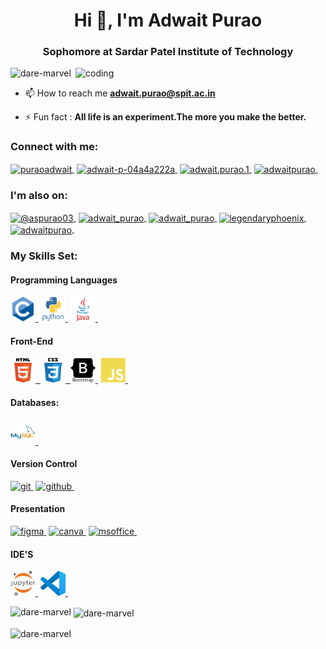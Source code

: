 <h1 align="center">Hi 👋, I'm Adwait Purao</h1>
<h3 align="center">Sophomore at Sardar Patel Institute of Technology</h3>

<img align="right" alt="coding" width=400 src="https://media4.giphy.com/media/jTNG3RF6EwbkpD4LZx/200w.webp?cid=ecf05e47trvmi0z0x8dki9upbwgk4mhyyjeyiphnsaes543z&rid=200w.webp&ct=g">

<p align="left"> <img src="https://komarev.com/ghpvc/?username=dare-marvel&label=Profile%20views&color=0e75b6&style=flat" alt="dare-marvel" /> </p>

- 📫 How to reach me **adwait.purao@spit.ac.in**

- ⚡ Fun fact : **All life is an experiment.The more you make the better.**

<h3 align="left">Connect with me:</h3>
<p align="left">
<a href="https://twitter.com/puraoadwait" target="blank"><img align="center" src="https://raw.githubusercontent.com/rahuldkjain/github-profile-readme-generator/master/src/images/icons/Social/twitter.svg" title="Twitter" alt="puraoadwait" height="30" width="40" />&nbsp;</a>
<a href="https://linkedin.com/in/adwait-purao-04a4a222a" target="blank"><img align="center" src="https://raw.githubusercontent.com/rahuldkjain/github-profile-readme-generator/master/src/images/icons/Social/linked-in-alt.svg" title="LinkedIn" alt="adwait-p-04a4a222a" height="30" width="40" />&nbsp;</a>
<a href="https://fb.com/adwait.purao.1" target="blank"><img align="center" src="https://raw.githubusercontent.com/rahuldkjain/github-profile-readme-generator/master/src/images/icons/Social/facebook.svg" title="Facebook" alt="adwait.purao.1" height="30" width="40" />&nbsp;</a>
<a href="https://instagram.com/adwaitpurao" target="blank"><img align="center" src="https://raw.githubusercontent.com/rahuldkjain/github-profile-readme-generator/master/src/images/icons/Social/instagram.svg" title="Instagram" alt="adwaitpurao" height="30" width="40" />&nbsp;</a>
  
<h3 align="left">I'm also on:</h3>    
<a href="https://medium.com/@aspurao03" target="blank"><img align="center" src="https://raw.githubusercontent.com/rahuldkjain/github-profile-readme-generator/master/src/images/icons/Social/medium.svg" title="Medium" alt="@aspurao03" height="40" width="40" />&nbsp;</a>
<a href="https://www.codechef.com/users/adwait_purao" target="blank"><img align="center" src="https://img.icons8.com/clouds/2x/codechef.png" title="CodeChef" alt="adwait_purao" height="50" width="50" />&nbsp;</a>
<a href="https://www.hackerrank.com/adwait_purao" target="blank"><img align="center" src="https://raw.githubusercontent.com/rahuldkjain/github-profile-readme-generator/master/src/images/icons/Social/hackerrank.svg" title="Hackerrank" alt="adwait_purao" height="30" width="40" />&nbsp;</a>
<a href="https://www.leetcode.com/legendaryphoenix" target="blank"><img align="center" src="https://raw.githubusercontent.com/rahuldkjain/github-profile-readme-generator/master/src/images/icons/Social/leet-code.svg" title="LeetCode" alt="legendaryphoenix" height="40" width="40" />&nbsp;</a>
<a href="https://auth.geeksforgeeks.org/user/adwaitpurao" target="blank"><img align="center" src="https://raw.githubusercontent.com/rahuldkjain/github-profile-readme-generator/master/src/images/icons/Social/geeks-for-geeks.svg" title="GeeksForGeeks" alt="adwaitpurao" height="40" width="40" />&nbsp;</a>
</p>

<h3 align="left">My Skills Set:</h3>
<p align="left">
  
<h4 align="left">Programming Languages</h4>  

<a href="https://www.cprogramming.com/" target="_blank" rel="noreferrer">
<img src="https://github.com/devicons/devicon/blob/master/icons/c/c-original.svg" title="C" alt="C" width="40" height="40"/>&nbsp;</a>
<a href="https://www.python.org" target="_blank" rel="noreferrer"><img src="https://github.com/devicons/devicon/blob/master/icons/python/python-original-wordmark.svg" title="Pyton" alt="Python" width="40" height="40"/>&nbsp;</a> 
<a href="https://www.java.com" target="_blank" rel="noreferrer"><img src="https://github.com/devicons/devicon/blob/master/icons/java/java-original-wordmark.svg" title="Java" alt="Java" width="40" height="40"/>&nbsp; </a>

<h4 align="left">Front-End</h4>
<a href="https://www.w3.org/html/" target="_blank" rel="noreferrer"> 
<img src="https://github.com/devicons/devicon/blob/master/icons/html5/html5-original-wordmark.svg" title="HTML5" alt="HTML5" width="40" height="40"/>&nbsp; </a> 
<a href="https://www.w3schools.com/css/" target="_blank" rel="noreferrer">  
<img src="https://github.com/devicons/devicon/blob/master/icons/css3/css3-original-wordmark.svg" title="CSS3" alt="CSS3" width="40" height="40"/>&nbsp; </a> 
<a href="https://getbootstrap.com" target="_blank" rel="noreferrer">
<img src="https://raw.githubusercontent.com/devicons/devicon/master/icons/bootstrap/bootstrap-plain-wordmark.svg" title ="Bootstrap" alt="bootstrap" width="40" height="40"/>&nbsp;</a> 
<a href="https://www.w3schools.com/js/" target="_blank" rel="noreferrer"> 
<img src="https://github.com/devicons/devicon/blob/master/icons/javascript/javascript-plain.svg" title="JavaScript" alt="HJavaScript" width="40" height="40"/>&nbsp; </a> 
 
<h4 align="left">Databases:</h4>
<a href="https://www.mysql.com/" target="_blank" rel="noreferrer"> 
<img src="https://github.com/devicons/devicon/blob/master/icons/mysql/mysql-original-wordmark.svg" title="MySQL" alt="MySQL" width="40" height="40"/>&nbsp;</a>   

<h4 align="left">Version Control</h4> 
<a href="https://git-scm.com/" target="_blank" rel="noreferrer"> 
<img src="https://www.vectorlogo.zone/logos/git-scm/git-scm-icon.svg" title ="Git" alt="git" width="40" height="40"/>&nbsp;</a>   
<a href="https://www.office.com/" target="_blank" rel="noreferrer"> 
<img  src="https://imgs.search.brave.com/T1TmncdbQgcFSsIzp5gZ4jKUgb_A0Xo6g8UNAzOiaR0/rs:fit:900:900:1/g:ce/aHR0cHM6Ly9jbGlw/Z3JvdW5kLmNvbS9p/bWFnZXMvZ2l0aHVi/LWxvZ28tcG5nLTcu/anBn" title ="Github" alt="github" width="40" height="40"/>&nbsp;</a> 
  
<h4 align="left">Presentation</h4> 
<a href="https://www.figma.com/" target="_blank" rel="noreferrer"> 
<img src="https://www.vectorlogo.zone/logos/figma/figma-icon.svg" title ="Figma" alt="figma" width="40" height="40"/>&nbsp;</a> 
<a href="https://www.canva.com/" target="_blank" rel="noreferrer"> 
<img src="https://cdn.icon-icons.com/icons2/3504/PNG/512/canva_icon_220714.png" title ="Canva" alt="canva" width="40" height="40"/>&nbsp;</a> 
<a href="https://www.office.com/" target="_blank" rel="noreferrer"> 
<img  src="https://encrypted-tbn0.gstatic.com/images?q=tbn:ANd9GcSTQ5gLM0Sa8QelLYb1kVWDz5A1Ee1qSH3qfg&usqp=CAU" title ="MSOffice" alt="msoffice" width="40" height="40"/>&nbsp;</a> 

<h4 align="left">IDE'S</h4> 
<a href="https://jupyter-notebook-beginner-guide.readthedocs.io/en/latest/what_is_jupyter.html" target="_blank" rel="noreferrer"><img src="https://github.com/devicons/devicon/blob/master/icons/jupyter/jupyter-original-wordmark.svg" title="Jupyter Notebook" alt="Jupyter" width="40" height="40"/>&nbsp;</a> 
<a href="https://code.visualstudio.com/" target="_blank" rel="noreferrer"><img src="https://github.com/devicons/devicon/blob/master/icons/vscode/vscode-original.svg" title="VSCode" alt="VSCode" width="40" height="40"/>&nbsp;</a>
</p>

<p><img align="left" src="https://github-readme-stats.vercel.app/api/top-langs?username=dare-marvel&show_icons=true&locale=en&layout=compact" alt="dare-marvel" /></p>

<p>&nbsp;<img align="center" src="https://github-readme-stats.vercel.app/api?username=dare-marvel&show_icons=true&locale=en" alt="dare-marvel" /></p>

<p><img align="center" src="https://github-readme-streak-stats.herokuapp.com/?user=dare-marvel&" alt="dare-marvel" /></p>

